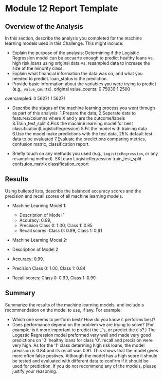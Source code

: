 # Module 12 Report Template

## Overview of the Analysis

In this section, describe the analysis you completed for the machine learning models used in this Challenge. This might include:

* Explain the purpose of the analysis:
Determining if the Logisitic Regression model can be accuarte enough to predict healthy loans vs. high risk loans using original data vs. 
resampled data to increase the size of the minority class.
* Explain what financial information the data was on, and what you needed to predict.
loan_status is the prediction.
* Provide basic information about the variables you were trying to predict (e.g., `value_counts`).
original
value_counts:
0    75036
1     2500

oversampled:
0    56271
1    56271
* Describe the stages of the machine learning process you went through as part of this analysis.
1.Prepare the data,
2.Seperate data to features/columns where X and y are the outcome/labels
3.Train_test_split
4.Pick the machine learning model for best classification(LogisticRegression)
5.Fit the model with training data
6.Use the model make predictions with the test data, 25% default test data to be evaluated
7.Evaluate the predictions comparing metrics, confusion matric, classification report.

* Briefly touch on any methods you used (e.g., `LogisticRegression`, or any resampling method).
SKLearn LogisticRegression
train_test_split
confsuion_matrix
classification_report

## Results

Using bulleted lists, describe the balanced accuracy scores and the precision and recall scores of all machine learning models.

* Machine Learning Model 1:
  * Description of Model 1 
  * Accuracy: 0.99,
  * Precision Class 0: 1.00, Class 1: 0.85
  * Recall scores: Class 0: 0.99, Class 1: 0.91



* Machine Learning Model 2:
 * Description of Model 2 
 * Accuracy: 0.99,
 * Precision Class 0: 1.00, Class 1: 0.84
 * Recall scores: Class 0: 0.99, Class 1: 0.99

## Summary

Summarize the results of the machine learning models, and include a recommendation on the model to use, if any. For example:
* Which one seems to perform best? How do you know it performs best?
* Does performance depend on the problem we are trying to solve? (For example, is it more important to predict the `1`'s, or predict the `0`'s? )
The Logestic Regression model preformed very well and made very good predictions on '0' healthy loans
for class '0'. recall and precision were very high. As for the '1' class determing high risk loans, the model precision is 0.84 and its recall was 0.91. This shows that the model gives more often false postives. Although the model has a high score it should be tested and evaluated with different data to confirm if it should be used for prediction.
If you do not recommend any of the models, please justify your reasoning.
